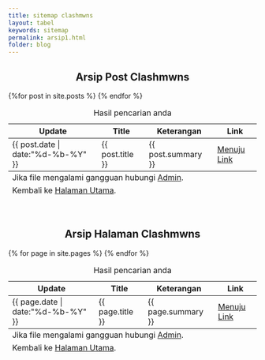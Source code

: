 ```yaml
---
title: sitemap clashmwns
layout: tabel
keywords: sitemap
permalink: arsip1.html
folder: blog
---
```


<center><h2>Arsip Post Clashmwns</h2></center>

<div class="container">
  <div class="row">
    <div class="col-xs-12">
      <table summary="database clashmwns" class="table table-bordered table-hover dt-responsive">
        <caption class="text-center">Hasil pencarian anda</caption>
        <thead>
          <tr>
            <th>Update</th>
            <th>Title</th>
            <th>Keterangan</th>
            <th>Link</th>
          </tr>
        </thead>
        <tbody>
          {%for post in site.posts %}
          <tr>
            <td><time>{{ post.date | date:"%d-%b-%Y" }}</time></td>
            <td>{{ post.title }}</td>
            <td>{{ post.summary }}</td>
            <td><a href="{{ post.url | remove: "/" }}">Menuju Link</a></td>       
          </tr>
          {% endfor %}
        </tbody>
        <tfoot>
        <tr>
        <td colspan="4" class="text-center">Jika file mengalami gangguan hubungi <a href="https://wa.me/6287764241047" target="_blank">Admin</a>.</td>
        </tr>
        <tr>
        <td colspan="4" class="text-center">Kembali ke <a href="/">Halaman Utama</a>.</td>
        </tr>
        </tfoot>
        </table>
        </div>
        </div>
        </div>

<br>

<center><h2>Arsip Halaman Clashmwns</h2></center>

<div class="container">
  <div class="row">
    <div class="col-xs-12">
      <table summary="database clashmwns" class="table table-bordered table-hover dt-responsive">
        <caption class="text-center">Hasil pencarian anda</caption>
        <thead>
          <tr>
            <th>Update</th>
            <th>Title</th>
            <th>Keterangan</th>
            <th>Link</th>
          </tr>
        </thead>
        <tbody>
          {% for page in site.pages %}
          <tr>
            <td><time>{{ page.date | date:"%d-%b-%Y" }}</time></td>
            <td>{{ page.title }}</td>
            <td>{{ page.summary }}</td>
            <td><a href="{{ page.url | remove: "/" }}">Menuju Link</a></td>       
          </tr>
          {% endfor %}
        </tbody>
        <tfoot>
        <tr>
        <td colspan="4" class="text-center">Jika file mengalami gangguan hubungi <a href="https://wa.me/6287764241047" target="_blank">Admin</a>.</td>
        </tr>
        <tr>
        <td colspan="4" class="text-center">Kembali ke <a href="/">Halaman Utama</a>.</td>
        </tr>
        </tfoot>
        </table>
        </div>
        </div>
        </div>
